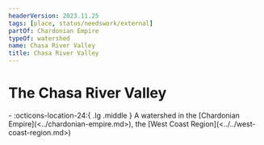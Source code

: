 ```yaml
---
headerVersion: 2023.11.25
tags: [place, status/needswork/external]
partOf: Chardonian Empire
typeOf: watershed
name: Chasa River Valley
title: Chasa River Valley
---
```

# The Chasa River Valley
<div class="grid cards ext-narrow-margin ext-one-column" markdown>
-    :octicons-location-24:{ .lg .middle } A watershed in the [Chardonian Empire](<../chardonian-empire.md>), the [West Coast Region](<../../west-coast-region.md>)  
</div>


